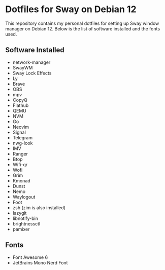 # Dotfiles for Sway on Debian 12

This repository contains my personal dotfiles for setting up Sway window manager on Debian 12. Below is the list of software installed and the fonts used.

## Software Installed
- network-manager
- SwayWM
- Sway Lock Effects
- Ly
- Brave
- OBS
- mpv
- CopyQ
- Flathub
- QEMU
- NVM
- Go
- Neovim
- Signal
- Telegram
- nwg-look
- IMV
- Ranger
- Btop
- Wifi-qr
- Wofi
- Grim
- Kmonad
- Dunst
- Nemo
- Waylogout
- Foot
- zsh (zim is also installed)
- lazygit
- libnotify-bin
- brightnessctl
- pamixer



## Fonts
- Font Awesome 6
- JetBrains Mono Nerd Font
